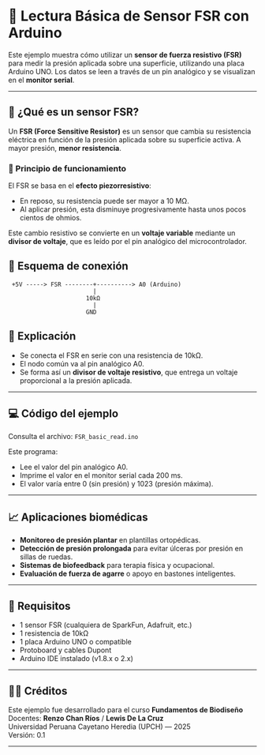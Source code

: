 # 📘 Lectura Básica de Sensor FSR con Arduino

Este ejemplo muestra cómo utilizar un **sensor de fuerza resistivo (FSR)** para medir la presión aplicada sobre una superficie, utilizando una placa Arduino UNO. Los datos se leen a través de un pin analógico y se visualizan en el **monitor serial**.

---

## 🧪 ¿Qué es un sensor FSR?

Un **FSR (Force Sensitive Resistor)** es un sensor que cambia su resistencia eléctrica en función de la presión aplicada sobre su superficie activa. A mayor presión, **menor resistencia**.

### 🔬 Principio de funcionamiento

El FSR se basa en el **efecto piezorresistivo**:  
- En reposo, su resistencia puede ser mayor a 10 MΩ.  
- Al aplicar presión, esta disminuye progresivamente hasta unos pocos cientos de ohmios.

Este cambio resistivo se convierte en un **voltaje variable** mediante un **divisor de voltaje**, que es leído por el pin analógico del microcontrolador.

## 🔧 Esquema de conexión

```plaintext
 +5V -----> FSR --------+----------> A0 (Arduino)
                        |
                      10kΩ
                        |
                      GND
```
## 🔄 Explicación

- Se conecta el FSR en serie con una resistencia de 10kΩ.
- El nodo común va al pin analógico A0.
- Se forma así un **divisor de voltaje resistivo**, que entrega un voltaje proporcional a la presión aplicada.

---

## 💻 Código del ejemplo

Consulta el archivo: `FSR_basic_read.ino`

Este programa:
- Lee el valor del pin analógico A0.
- Imprime el valor en el monitor serial cada 200 ms.
- El valor varía entre 0 (sin presión) y 1023 (presión máxima).

---

## 📈 Aplicaciones biomédicas

- **Monitoreo de presión plantar** en plantillas ortopédicas.
- **Detección de presión prolongada** para evitar úlceras por presión en sillas de ruedas.
- **Sistemas de biofeedback** para terapia física y ocupacional.
- **Evaluación de fuerza de agarre** o apoyo en bastones inteligentes.

---

## 📎 Requisitos

- 1 sensor FSR (cualquiera de SparkFun, Adafruit, etc.)
- 1 resistencia de 10kΩ
- 1 placa Arduino UNO o compatible
- Protoboard y cables Dupont
- Arduino IDE instalado (v1.8.x o 2.x)

---

## 🧑‍🏫 Créditos

Este ejemplo fue desarrollado para el curso **Fundamentos de Biodiseño**  
Docentes: **Renzo Chan Ríos** / **Lewis De La Cruz**  
Universidad Peruana Cayetano Heredia (UPCH) — 2025  
Versión: 0.1

---
